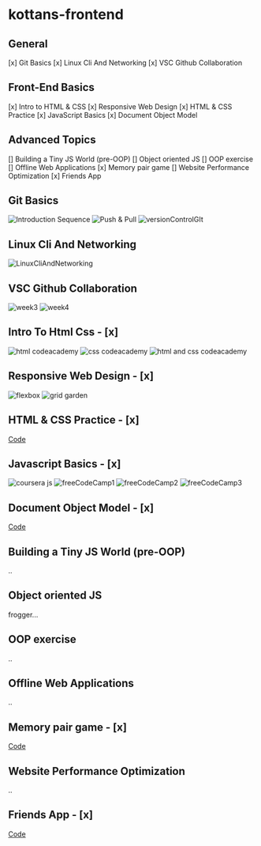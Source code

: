 # kottans-frontend

## General
[x] Git Basics
[x] Linux Cli And Networking
[x] VSC Github Collaboration

## Front-End Basics
[x] Intro to HTML & CSS
[x] Responsive Web Design
[x] HTML & CSS Practice
[x] JavaScript Basics
[x] Document Object Model 

## Advanced Topics
[] Building a Tiny JS World (pre-OOP) 
[] Object oriented JS 
[] OOP exercise
[] Offline Web Applications 
[x] Memory pair game
[] Website Performance Optimization 
[x] Friends App 


## Git Basics
![Introduction Sequence](https://github.com/AsaMitaka/kottans-frontend/blob/main/Git_Basics/Introduction%20Sequence.png)
![Push & Pull](https://github.com/AsaMitaka/kottans-frontend/blob/main/Git_Basics/Push%20%26%20Pull.png)
![versionControlGIt](https://github.com/AsaMitaka/kottans-frontend/blob/main/Git_Basics/versionControlGIt.png)

## Linux Cli And Networking 
![LinuxCliAndNetworking](https://github.com/AsaMitaka/kottans-frontend/blob/main/LinuxCliAndNetworking/linux.png)

## VSC Github Collaboration 
![week3](https://github.com/AsaMitaka/kottans-frontend/blob/main/vscGithubCollaboration/week%203.png)
![week4](https://github.com/AsaMitaka/kottans-frontend/blob/main/vscGithubCollaboration/week4.png)

## Intro To Html Css - [x]
![html codeacademy](https://github.com/AsaMitaka/kottans-frontend/blob/main/introToHtmlCss/html%20codeacademy.png)
![css codeacademy](https://github.com/AsaMitaka/kottans-frontend/blob/main/introToHtmlCss/css%20codeacademy.png)
![html and css codeacademy](https://github.com/AsaMitaka/kottans-frontend/blob/main/introToHtmlCss/html%20and%20css.png)


## Responsive Web Design - [x]
![flexbox](https://github.com/AsaMitaka/kottans-frontend/blob/main/responsiveWebDesign/flexbox.png)
![grid garden](https://github.com/AsaMitaka/kottans-frontend/blob/main/responsiveWebDesign/grid%20garden.png)

## HTML & CSS Practice - [x]
[Code](https://github.com/AsaMitaka/kottans-frontend/tree/main/hooliStylePopup)

## Javascript Basics - [x]
![coursera js](https://github.com/AsaMitaka/kottans-frontend/blob/main/javascriptBasics/coursera%20js.png)
![freeCodeCamp1](https://github.com/AsaMitaka/kottans-frontend/blob/main/javascriptBasics/freeCodeCamp1.png)
![freeCodeCamp2](https://github.com/AsaMitaka/kottans-frontend/blob/main/javascriptBasics/freeCodeCamp2.png)
![freeCodeCamp3](https://github.com/AsaMitaka/kottans-frontend/blob/main/javascriptBasics/freeCodeCamp3.png)

## Document Object Model - [x]
[Code](https://github.com/AsaMitaka/kottans-frontend/tree/main/dom)

## Building a Tiny JS World (pre-OOP) 
..

## Object oriented JS 

frogger...

## OOP exercise 
..

## Offline Web Applications
.. 

## Memory pair game - [x]
[Code](https://github.com/AsaMitaka/kottans-frontend/tree/main/memory-pair-game)

## Website Performance Optimization 
..

## Friends App - [x]
[Code](https://github.com/AsaMitaka/kottans-frontend/tree/main/friends-app)
